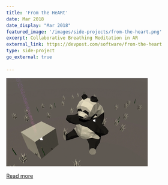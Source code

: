 ```yaml
---
title: 'From the HeARt'
date: Mar 2018
date_display: "Mar 2018"
featured_image: '/images/side-projects/from-the-heart.png'
excerpt: Collaborative Breathing Meditation in AR
external_link: https://devpost.com/software/from-the-heart
type: side-project
go_external: true

---
```

![](/images/side-projects/from-the-heart.png)

[Read more](https://devpost.com/software/from-the-heart)
